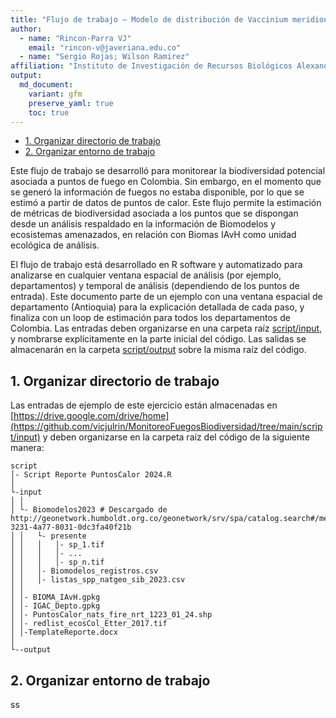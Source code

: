 ```yaml
---
title: "Flujo de trabajo – Modelo de distribución de Vaccinium meridionale en el altiplano cundiboyacense, Colombia"
author: 
  - name: "Rincon-Parra VJ"
    email: "rincon-v@javeriana.edu.co"
  - name: "Sergio Rojas; Wilson Ramirez"
affiliation: "Instituto de Investigación de Recursos Biológicos Alexander von Humboldt - IAvH"
output: 
  md_document:
    variant: gfm
    preserve_yaml: true
    toc: true
---
```


- [1. Organizar directorio de trabajo](#organizar-directorio-de-trabajo)
- [2. Organizar entorno de trabajo](#organizar-entorno-de-trabajo)

Este flujo de trabajo se desarrolló para monitorear la biodiversidad
potencial asociada a puntos de fuego en Colombia. Sin embargo, en el
momento que se generó la información de fuegos no estaba disponible, por
lo que se estimó a partir de datos de puntos de calor. Este flujo
permite la estimación de métricas de biodiversidad asociada a los puntos
que se dispongan desde un análisis respaldado en la información de
Biomodelos y ecosistemas amenazados, en relación con Biomas IAvH como
unidad ecológica de análisis.

El flujo de trabajo está desarrollado en R software y automatizado para
analizarse en cualquier ventana espacial de análisis (por ejemplo,
departamentos) y temporal de análisis (dependiendo de los puntos de
entrada). Este documento parte de un ejemplo con una ventana espacial de
departamento (Antioquia) para la explicación detallada de cada paso, y
finaliza con un loop de estimación para todos los departamentos de
Colombia. Las entradas deben organizarse en una carpeta raíz
[script/input](https://github.com/vicjulrin/MonitoreoFuegosBiodiversidad/tree/main/script/input),
y nombrarse explícitamente en la parte inicial del código. Las salidas
se almacenarán en la carpeta
[script/output](https://github.com/vicjulrin/MonitoreoFuegosBiodiversidad/tree/main/script/output)
sobre la misma raíz del código.

## 1. Organizar directorio de trabajo

Las entradas de ejemplo de este ejercicio están almacenadas en
[https://drive.google.com/drive/home](https://github.com/vicjulrin/MonitoreoFuegosBiodiversidad/tree/main/script/input)
y deben organizarse en la carpeta raíz del código de la siguiente
manera:

    script
    │- Script Reporte PuntosCalor 2024.R
    │    
    └-input
    │ │
    │ └- Biomodelos2023 # Descargado de http://geonetwork.humboldt.org.co/geonetwork/srv/spa/catalog.search#/metadata/0a1a6bdf-3231-4a77-8031-0dc3fa40f21b
    │ │   └- presente
    │ │   │   │- sp_1.tif
    │ │   │   │- ...
    │ │   │   │- sp_n.tif
    │ │   │- Biomodelos_registros.csv      
    │ │   │- listas_spp_natgeo_sib_2023.csv      
    │ │
    │ │- BIOMA_IAvH.gpkg
    │ │- IGAC_Depto.gpkg
    │ │- PuntosCalor_nats_fire_nrt_1223_01_24.shp
    │ │- redlist_ecosCol_Etter_2017.tif
    │ │-TemplateReporte.docx
    │     
    └--output

## 2. Organizar entorno de trabajo

ss
